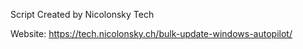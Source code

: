 Script Created by Nicolonsky Tech


Website: https://tech.nicolonsky.ch/bulk-update-windows-autopilot/


